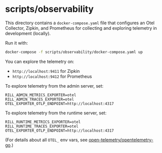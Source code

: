 # scripts/observability

This directory contains a `docker-compose.yaml` file that configures an Otel Collector, Zipkin, and Prometheus for collecting and exploring telemetry in development (locally).

Run it with:
```bash
docker-compose -f scripts/observability/docker-compose.yaml up 
```

You can explore the telemetry on:
- `http://localhost:9411` for Zipkin
- `http://localhost:9412` for Prometheus

To explore telemetry from the admin server, set:
```
RILL_ADMIN_METRICS_EXPORTER=otel
RILL_ADMIN_TRACES_EXPORTER=otel
OTEL_EXPORTER_OTLP_ENDPOINT=http://localhost:4317
```

To explore telemetry from the runtime server, set:
```
RILL_RUNTIME_METRICS_EXPORTER=otel
RILL_RUNTIME_TRACES_EXPORTER=otel
OTEL_EXPORTER_OTLP_ENDPOINT=http://localhost:4317
```

(For details about all `OTEL_` env vars, see [open-telemetry/opentelemetry-go](https://github.com/open-telemetry/opentelemetry-go/tree/main/exporters/otlp/otlptrace).)

